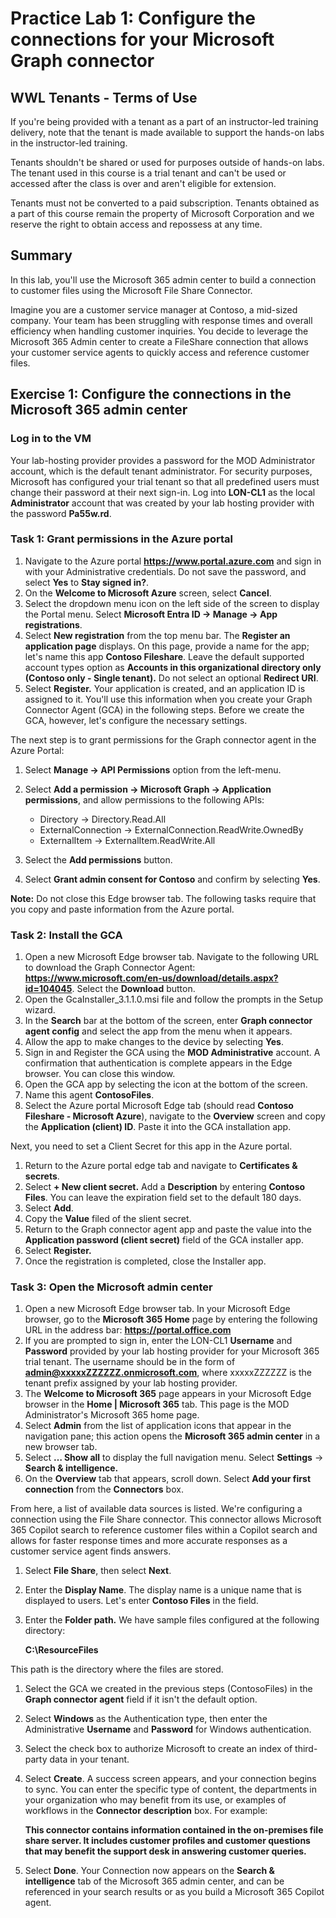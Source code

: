 # Practice Lab 1: Configure the connections for your Microsoft Graph connector

## WWL Tenants - Terms of Use

If you're being provided with a tenant as a part of an instructor-led training delivery, note that the tenant is made available to support the hands-on labs in the instructor-led training.

Tenants shouldn't be shared or used for purposes outside of hands-on labs. The tenant used in this course is a trial tenant and can't be used or accessed after the class is over and aren't eligible for extension.

Tenants must not be converted to a paid subscription. Tenants obtained as a part of this course remain the property of Microsoft Corporation and we reserve the right to obtain access and repossess at any time.

## Summary

In this lab, you'll use the Microsoft 365 admin center to build a connection to customer files using the Microsoft File Share Connector.

Imagine you are a customer service manager at Contoso, a mid-sized company. Your team has been struggling with response times and overall efficiency when handling customer inquiries. You decide to leverage the Microsoft 365 Admin center to create a FileShare connection that allows your customer service agents to quickly access and reference customer files.

## Exercise 1: Configure the connections in the Microsoft 365 admin center

### Log in to the VM

Your lab-hosting provider provides a password for the MOD Administrator account, which is the default tenant administrator. For security purposes, Microsoft has configured your trial tenant so that all predefined users must change their password at their next sign-in. Log into **LON-CL1** as the local **Administrator** account that was created by your lab hosting provider with the password **Pa55w.rd**.

### Task 1: Grant permissions in the Azure portal

1. Navigate to the Azure portal **https://www.portal.azure.com** and sign in with your Administrative credentials. Do not save the password, and select **Yes** to **Stay signed in?**.
2. On the **Welcome to Microsoft Azure** screen, select **Cancel**.
1. Select the dropdown menu icon on the left side of the screen to display the Portal menu. Select **Microsoft Entra ID -> Manage -> App registrations**.
1. Select **New registration** from the top menu bar. The **Register an application page** displays. On this page, provide a name for the app; let's name this app **Contoso Fileshare**. Leave the default supported account types option as **Accounts in this organizational directory only (Contoso only - Single tenant).** Do not select an optional **Redirect URI**.
1. Select **Register.** Your application is created, and an application ID is assigned to it. You'll use this information when you create your Graph Connector Agent (GCA) in the following steps. Before we create the GCA, however, let's configure the necessary settings.

The next step is to grant permissions for the Graph connector agent in the Azure Portal:

1. Select **Manage -> API Permissions** option from the left-menu.
1. Select **Add a permission -> Microsoft Graph -> Application permissions**, and allow permissions to the following APIs:

    - Directory -> Directory.Read.All
    - ExternalConnection -> ExternalConnection.ReadWrite.OwnedBy
    - ExternalItem -> ExternalItem.ReadWrite.All
      
1. Select the **Add permissions** button.
1. Select **Grant admin consent for Contoso** and confirm by selecting **Yes**.

**Note:** Do not close this Edge browser tab. The following tasks require that you copy and paste information from the Azure portal.

### Task 2: Install the GCA

1. Open a new Microsoft Edge browser tab. Navigate to the following URL to download the Graph Connector Agent: **https://www.microsoft.com/en-us/download/details.aspx?id=104045**. Select the **Download** button. 
1. Open the GcaInstaller_3.1.1.0.msi file and follow the prompts in the Setup wizard. 
2. In the **Search** bar at the bottom of the screen, enter **Graph connector agent config** and select the app from the menu when it appears.
3. Allow the app to make changes to the device by selecting **Yes**.
4. Sign in and Register the GCA using the **MOD Administrative** account. A confirmation that authentication is complete appears in the Edge browser. You can close this window.
5. Open the GCA app by selecting the icon at the bottom of the screen.
1. Name this agent **ContosoFiles**.
1. Select the Azure portal Microsoft Edge tab (should read **Contoso Fileshare - Microsoft Azure**), navigate to the **Overview** screen and copy the **Application (client) ID**. Paste it into the GCA installation app.

Next, you need to set a Client Secret for this app in the Azure portal.

1. Return to the Azure portal edge tab and navigate to **Certificates & secrets**.
1. Select **+ New client secret.** Add a **Description** by entering **Contoso Files**. You can leave the expiration field set to the default 180 days.
2. Select **Add**.
3. Copy the **Value** filed of the slient secret.
1. Return to the Graph connector agent app and paste the value into the **Application password (client secret)** field of the GCA installer app.
1. Select **Register.**
1. Once the registration is completed, close the Installer app.

### Task 3: Open the Microsoft admin center

1. Open a new Microsoft Edge browser tab. In your Microsoft Edge browser, go to the **Microsoft 365 Home** page by entering the following URL in the address bar: **https://portal.office.com**
1. If you are prompted to sign in, enter the LON-CL1 **Username** and **Password** provided by your lab hosting provider for your Microsoft 365 trial tenant. The username should be in the form of **<admin@xxxxxZZZZZZ.onmicrosoft.com>**, where xxxxxZZZZZZ is the tenant prefix assigned by your lab hosting provider. 
1. The **Welcome to Microsoft 365** page appears in your Microsoft Edge browser in the **Home | Microsoft 365** tab. This page is the MOD Administrator's Microsoft 365 home page.
1. Select **Admin** from the list of application icons that appear in the navigation pane; this action opens the **Microsoft 365 admin center** in a new browser tab.
1. Select **… Show all** to display the full navigation menu. Select **Settings** -> **Search & intelligence.**
1. On the **Overview** tab that appears, scroll down. Select **Add your first connection** from the **Connectors** box.

From here, a list of available data sources is listed. We're configuring a connection using the File Share connector. This connector allows Microsoft 365 Copilot search to reference customer files within a Copilot search and allows for faster response times and more accurate responses as a customer service agent finds answers.

1. Select **File Share**, then select **Next**.
1. Enter the **Display Name**. The display name is a unique name that is displayed to users. Let's enter **Contoso Files** in the field.
1. Enter the **Folder path.** We have sample files configured at the following directory:

   **C:\ResourceFiles**

This path is the directory where the files are stored.

1. Select the GCA we created in the previous steps (ContosoFiles) in the **Graph connector agent** field if it isn't the default option.
1. Select  **Windows** as the Authentication type, then enter the Administrative **Username** and **Password** for Windows authentication.
1. Select the check box to authorize Microsoft to create an index of third-party data in your tenant.
1. Select **Create**.  A success screen appears, and your connection begins to sync. You can enter the specific type of content, the departments in your organization who may benefit from its use, or examples of workflows in the **Connector description** box. For example:

    **This connector contains information contained in the on-premises file share server. It includes customer profiles and customer questions that may benefit the support desk in answering customer queries.**
1. Select **Done**. Your Connection now appears on the **Search & intelligence** tab of the Microsoft 365 admin center, and can be referenced in your search results or as you build a Microsoft 365 Copilot agent.

